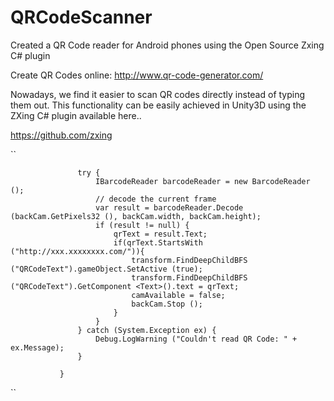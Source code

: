 # QRCodeScanner
Created a QR Code reader for Android phones using the Open Source Zxing C# plugin 

Create QR Codes online:
http://www.qr-code-generator.com/

Nowadays, we find it easier to scan QR codes directly instead of typing them out. This functionality can be easily achieved in Unity3D using the ZXing C# plugin available here..

https://github.com/zxing

``

                       
                   try {
                       IBarcodeReader barcodeReader = new BarcodeReader ();
                       // decode the current frame
                       var result = barcodeReader.Decode (backCam.GetPixels32 (), backCam.width, backCam.height);
                       if (result != null) {
                           qrText = result.Text;
                           if(qrText.StartsWith ("http://xxx.xxxxxxxx.com/")){
                               transform.FindDeepChildBFS ("QRCodeText").gameObject.SetActive (true);
                               transform.FindDeepChildBFS ("QRCodeText").GetComponent <Text>().text = qrText;
                               camAvailable = false;
                               backCam.Stop ();
                           }
                       }
                   } catch (System.Exception ex) {
                       Debug.LogWarning ("Couldn't read QR Code: " + ex.Message);
                   }
   
               }
  ``
 


